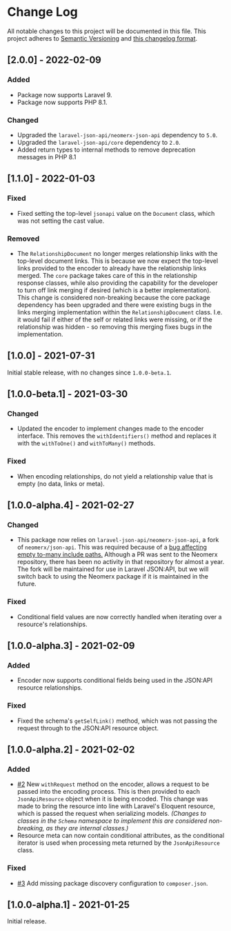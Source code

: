 # Change Log

All notable changes to this project will be documented in this file. This project adheres to
[Semantic Versioning](http://semver.org/) and [this changelog format](http://keepachangelog.com/).

## [2.0.0] - 2022-02-09

### Added

- Package now supports Laravel 9.
- Package now supports PHP 8.1.

### Changed

- Upgraded the `laravel-json-api/neomerx-json-api` dependency to `5.0`.
- Upgraded the `laravel-json-api/core` dependency to `2.0`.
- Added return types to internal methods to remove deprecation messages in PHP 8.1

## [1.1.0] - 2022-01-03

### Fixed

- Fixed setting the top-level `jsonapi` value on the `Document` class, which was not setting the cast value.

### Removed

- The `RelationshipDocument` no longer merges relationship links with the top-level document links. This is because we
  now expect the top-level links provided to the encoder to already have the relationship links merged. The `core`
  package takes care of this in the relationship response classes, while also providing the capability for the developer
  to turn off link merging if desired (which is a better implementation). This change is considered non-breaking because
  the core package dependency has been upgraded and there were existing bugs in the links merging implementation within
  the `RelationshipDocument` class. I.e. it would fail if either of the self or related links were missing, or if the
  relationship was hidden - so removing this merging fixes bugs in the implementation.

## [1.0.0] - 2021-07-31

Initial stable release, with no changes since `1.0.0-beta.1`.

## [1.0.0-beta.1] - 2021-03-30

### Changed

- Updated the encoder to implement changes made to the encoder interface. This removes the `withIdentifiers()` method
  and replaces it with the `withToOne()` and `withToMany()` methods.

### Fixed

- When encoding relationships, do not yield a relationship value that is empty (no data, links or meta).

## [1.0.0-alpha.4] - 2021-02-27

### Changed

- This package now relies on `laravel-json-api/neomerx-json-api`, a fork of `neomerx/json-api`. This was required
  because of a [bug affecting empty to-many include paths.](https://github.com/laravel-json-api/laravel/issues/11)
  Although a PR was sent to the Neomerx repository, there has been no activity in that repository for almost a year. The
  fork will be maintained for use in Laravel JSON:API, but we will switch back to using the Neomerx package if it is
  maintained in the future.

### Fixed

- Conditional field values are now correctly handled when iterating over a resource's relationships.

## [1.0.0-alpha.3] - 2021-02-09

### Added

- Encoder now supports conditional fields being used in the JSON:API resource relationships.

### Fixed

- Fixed the schema's `getSelfLink()` method, which was not passing the request through to the JSON:API resource object.

## [1.0.0-alpha.2] - 2021-02-02

### Added

- [#2](https://github.com/laravel-json-api/encoder-neomerx/pull/2)
  New `withRequest` method on the encoder, allows a request to be passed into the encoding process. This is then
  provided to each `JsonApiResource` object when it is being encoded. This change was made to bring the resource into
  line with Laravel's Eloquent resource, which is passed the request when serializing models. *(Changes to classes in
  the `Schema` namespace to implement this are considered non-breaking, as they are internal classes.)*
- Resource meta can now contain conditional attributes, as the conditional iterator is used when processing meta
  returned by the `JsonApiResource` class.

### Fixed

- [#3](https://github.com/laravel-json-api/encoder-neomerx/issues/3)
  Add missing package discovery configuration to `composer.json`.

## [1.0.0-alpha.1] - 2021-01-25

Initial release.
